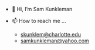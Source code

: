 - 👋 Hi, I’m Sam Kunkleman

- 📫 How to reach me ...
    * skunklem@charlotte.edu
    * samkunkleman@yahoo.com

<!---
skunklem/skunklem is a ✨ special ✨ repository because its `README.md` (this file) appears on your GitHub profile.
You can click the Preview link to take a look at your changes.
--->
